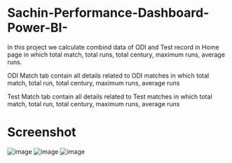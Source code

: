 # Sachin-Performance-Dashboard-Power-BI-
In this project we calculate combind data of ODI and Test record in Home page in which total match, total runs, total century, maximum runs, average runs.

ODI Match tab contain all details related to ODI matches in which total match, total run, total century, maximum runs, average runs 

Test Match tab contain all details related to Test matches in which total match, total run, total century, maximum runs, average runs 

# Screenshot

![image](https://github.com/Vijay1kumar304/Sachin-Performance-Dashboard-Power-BI-/assets/154623501/d8fa00d6-f7fa-4249-8096-3080a99b9e03)
![image](https://github.com/Vijay1kumar304/Sachin-Performance-Dashboard-Power-BI-/assets/154623501/618dda25-2d90-41ef-beae-52c58416f65f)
![image](https://github.com/Vijay1kumar304/Sachin-Performance-Dashboard-Power-BI-/assets/154623501/e145a2f8-5a57-4e39-86a9-f106ce8b8884)

